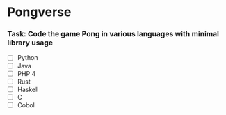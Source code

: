 # Pongverse
### Task: Code the game Pong in various languages with minimal library usage
- [ ] Python
- [ ] Java 
- [ ] PHP 4
- [ ] Rust
- [ ] Haskell
- [ ] C
- [ ] Cobol
